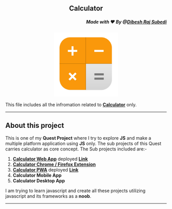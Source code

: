 ## <p align="center"> Calculator
##### <p align="right">Made with ❤️ By @[Dibesh Raj Subedi](https://github.com/itSubeDibesh)</p></p>

<p align="center">
<img  src="./WebApp/Assets/Images/favicon.png" width="200" alt="Calculator Logo" ></p>

This file includes all the infromation related to [**Calculator**](./) only.

---
## About this project
This is one of my __Quest Project__ where I try to explore **JS** and make a multiple platform application using **JS** only. The sub projects of this Quest carries  calculator as core concept. The Sub projects included are:-

1. [__Calculator Web App__](./WebApp) deployed [__Link__](https://www.calculator.quest.codemoker.com/index.html)
1. [__Calculator Chrome / Firefox Extension__](./Chrome_Extension)
1. [__Calculator PWA__](./PWA) deployed [__Link__](https://www.calculator.quest.codemoker.com/index.html)
1. __Calculator Mobile App__
1. __Calculator Desktop App__

I am trying to learn javascript and create all these projects utilizing javascript and its frameworks as a __noob__. 

___
